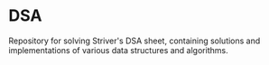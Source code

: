 # DSA
Repository for solving Striver's DSA sheet, containing solutions and implementations of various data structures and algorithms.
